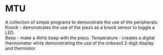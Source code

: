 # MTU
A collection of simple programs to demonstrate the use of the peripherals.  
Knock - demonstrates the use of the piezo as a knock sensor to toggle a LED.  
Beep - make a 4kHz beep with the piezo. 
Temperature - creates a digital thermometer while demonstrating the use of the onboard 2-digit display and thermistor.

